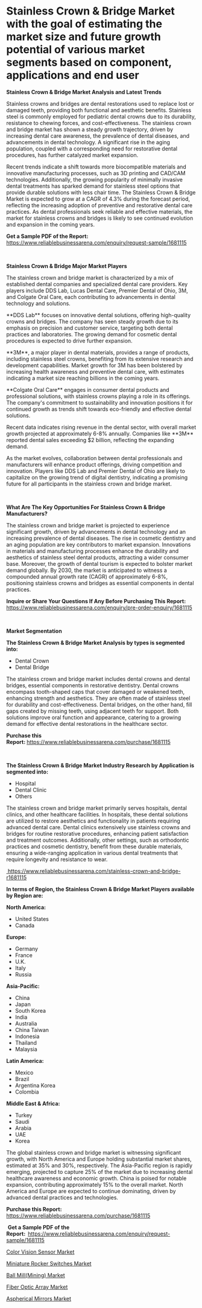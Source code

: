 <p><h1>Stainless Crown & Bridge Market with the goal of estimating the market size and future growth potential of various market segments based on component, applications and end user</h1></p><p><strong>Stainless Crown & Bridge Market Analysis and Latest Trends</strong></p>
<p><p>Stainless crowns and bridges are dental restorations used to replace lost or damaged teeth, providing both functional and aesthetic benefits. Stainless steel is commonly employed for pediatric dental crowns due to its durability, resistance to chewing forces, and cost-effectiveness. The stainless crown and bridge market has shown a steady growth trajectory, driven by increasing dental care awareness, the prevalence of dental diseases, and advancements in dental technology. A significant rise in the aging population, coupled with a corresponding need for restorative dental procedures, has further catalyzed market expansion.</p><p>Recent trends indicate a shift towards more biocompatible materials and innovative manufacturing processes, such as 3D printing and CAD/CAM technologies. Additionally, the growing popularity of minimally invasive dental treatments has sparked demand for stainless steel options that provide durable solutions with less chair time. The Stainless Crown & Bridge Market is expected to grow at a CAGR of 4.3% during the forecast period, reflecting the increasing adoption of preventive and restorative dental care practices. As dental professionals seek reliable and effective materials, the market for stainless crowns and bridges is likely to see continued evolution and expansion in the coming years.</p></p>
<p><strong>Get a Sample PDF of the Report:&nbsp;</strong> <a href="https://www.reliablebusinessarena.com/enquiry/request-sample/1681115?utm_campaign=1284&utm_medium=2&utm_source=Github&utm_content=ia&utm_term=04102024&utm_id=stainless-crown-bridge">https://www.reliablebusinessarena.com/enquiry/request-sample/1681115</a></p>
<p>&nbsp;</p>
<p><strong>Stainless Crown & Bridge Major Market Players</strong></p>
<p><p>The stainless crown and bridge market is characterized by a mix of established dental companies and specialized dental care providers. Key players include DDS Lab, Lucas Dental Care, Premier Dental of Ohio, 3M, and Colgate Oral Care, each contributing to advancements in dental technology and solutions.</p><p>**DDS Lab** focuses on innovative dental solutions, offering high-quality crowns and bridges. The company has seen steady growth due to its emphasis on precision and customer service, targeting both dental practices and laboratories. The growing demand for cosmetic dental procedures is expected to drive further expansion.</p><p>**3M**, a major player in dental materials, provides a range of products, including stainless steel crowns, benefiting from its extensive research and development capabilities. Market growth for 3M has been bolstered by increasing health awareness and preventive dental care, with estimates indicating a market size reaching billions in the coming years.</p><p>**Colgate Oral Care** engages in consumer dental products and professional solutions, with stainless crowns playing a role in its offerings. The company's commitment to sustainability and innovation positions it for continued growth as trends shift towards eco-friendly and effective dental solutions.</p><p>Recent data indicates rising revenue in the dental sector, with overall market growth projected at approximately 6-8% annually. Companies like **3M** reported dental sales exceeding $2 billion, reflecting the expanding demand.</p><p>As the market evolves, collaboration between dental professionals and manufacturers will enhance product offerings, driving competition and innovation. Players like DDS Lab and Premier Dental of Ohio are likely to capitalize on the growing trend of digital dentistry, indicating a promising future for all participants in the stainless crown and bridge market.</p></p>
<p>&nbsp;</p>
<p><strong>What Are The Key Opportunities For Stainless Crown & Bridge Manufacturers?</strong></p>
<p><p>The stainless crown and bridge market is projected to experience significant growth, driven by advancements in dental technology and an increasing prevalence of dental diseases. The rise in cosmetic dentistry and an aging population are key contributors to market expansion. Innovations in materials and manufacturing processes enhance the durability and aesthetics of stainless steel dental products, attracting a wider consumer base. Moreover, the growth of dental tourism is expected to bolster market demand globally. By 2030, the market is anticipated to witness a compounded annual growth rate (CAGR) of approximately 6-8%, positioning stainless crowns and bridges as essential components in dental practices.</p></p>
<p><strong>Inquire or Share Your Questions If Any Before Purchasing This Report:</strong> <a href="https://www.reliablebusinessarena.com/enquiry/pre-order-enquiry/1681115?utm_campaign=1284&utm_medium=2&utm_source=Github&utm_content=ia&utm_term=04102024&utm_id=stainless-crown-bridge">https://www.reliablebusinessarena.com/enquiry/pre-order-enquiry/1681115</a></p>
<p>&nbsp;</p>
<p><strong>Market Segmentation</strong></p>
<p><strong>The Stainless Crown & Bridge Market Analysis by types is segmented into:</strong></p>
<p><ul><li>Dental Crown</li><li>Dental Bridge</li></ul></p>
<p><p>The stainless crown and bridge market includes dental crowns and dental bridges, essential components in restorative dentistry. Dental crowns encompass tooth-shaped caps that cover damaged or weakened teeth, enhancing strength and aesthetics. They are often made of stainless steel for durability and cost-effectiveness. Dental bridges, on the other hand, fill gaps created by missing teeth, using adjacent teeth for support. Both solutions improve oral function and appearance, catering to a growing demand for effective dental restorations in the healthcare sector.</p></p>
<p><strong>Purchase this Report:&nbsp;</strong><a href="https://www.reliablebusinessarena.com/purchase/1681115?utm_campaign=1284&utm_medium=2&utm_source=Github&utm_content=ia&utm_term=04102024&utm_id=stainless-crown-bridge">https://www.reliablebusinessarena.com/purchase/1681115</a></p>
<p>&nbsp;</p>
<p><strong>The Stainless Crown & Bridge Market Industry Research by Application is segmented into:</strong></p>
<p><ul><li>Hospital</li><li>Dental Clinic</li><li>Others</li></ul></p>
<p><p>The stainless crown and bridge market primarily serves hospitals, dental clinics, and other healthcare facilities. In hospitals, these dental solutions are utilized to restore aesthetics and functionality in patients requiring advanced dental care. Dental clinics extensively use stainless crowns and bridges for routine restorative procedures, enhancing patient satisfaction and treatment outcomes. Additionally, other settings, such as orthodontic practices and cosmetic dentistry, benefit from these durable materials, ensuring a wide-ranging application in various dental treatments that require longevity and resistance to wear.</p></p>
<p><a href="https://www.reliablebusinessarena.com/stainless-crown-and-bridge-r1681115?utm_campaign=1284&utm_medium=2&utm_source=Github&utm_content=ia&utm_term=04102024&utm_id=stainless-crown-bridge">&nbsp;https://www.reliablebusinessarena.com/stainless-crown-and-bridge-r1681115</a></p>
<p><strong>In terms of Region, the Stainless Crown & Bridge Market Players available by Region are:</strong></p>
<p>
    <p> <strong> North America: </strong>
        <ul>
            <li>United States</li>
            <li>Canada</li>
        </ul>
        </p> 
    <p> <strong> Europe: </strong>
        <ul>
            <li>Germany</li>
            <li>France</li>
            <li>U.K.</li>
            <li>Italy</li>
            <li>Russia</li>
        </ul>
        </p> 
    <p> <strong> Asia-Pacific: </strong>
        <ul>
            <li>China</li>
            <li>Japan</li>
            <li>South Korea</li>
            <li>India</li>
            <li>Australia</li>
            <li>China Taiwan</li>
            <li>Indonesia</li>
            <li>Thailand</li>
            <li>Malaysia</li>
        </ul>
        </p> 
    <p> <strong> Latin America: </strong>
        <ul>
            <li>Mexico</li>
            <li>Brazil</li>
            <li>Argentina Korea</li>
            <li>Colombia</li>
        </ul>
        </p> 
    <p> <strong> Middle East & Africa: </strong>
        <ul>
            <li>Turkey</li>
            <li>Saudi</li>
            <li>Arabia</li>
            <li>UAE</li>
            <li>Korea</li>
        </ul>
    </p>
    </p>
<p><p>The global stainless crown and bridge market is witnessing significant growth, with North America and Europe holding substantial market shares, estimated at 35% and 30%, respectively. The Asia-Pacific region is rapidly emerging, projected to capture 25% of the market due to increasing dental healthcare awareness and economic growth. China is poised for notable expansion, contributing approximately 15% to the overall market. North America and Europe are expected to continue dominating, driven by advanced dental practices and technologies.</p></p>
<p><strong>Purchase this Report: </strong><a href="https://www.reliablebusinessarena.com/purchase/1681115?utm_campaign=1284&utm_medium=2&utm_source=Github&utm_content=ia&utm_term=04102024&utm_id=stainless-crown-bridge">https://www.reliablebusinessarena.com/purchase/1681115</a></p>
<p>&nbsp;<strong>Get a Sample PDF of the Report:&nbsp;&nbsp;</strong><a href="https://www.reliablebusinessarena.com/enquiry/request-sample/1681115?utm_campaign=1284&utm_medium=2&utm_source=Github&utm_content=ia&utm_term=04102024&utm_id=stainless-crown-bridge">https://www.reliablebusinessarena.com/enquiry/request-sample/1681115</a></p>
<p><strong></strong></p>
<p><p><a href="https://www.linkedin.com/pulse/market-forecasting-change-global-color-vision-sensor-dynamics-wnjac?utm_campaign=1284&utm_medium=2&utm_source=Github&utm_content=ia&utm_term=04102024&utm_id=stainless-crown-bridge">Color Vision Sensor Market</a></p><p><a href="https://www.linkedin.com/pulse/miniature-rocker-switches-market-size-share-trends-analysis-zanlc?utm_campaign=1284&utm_medium=2&utm_source=Github&utm_content=ia&utm_term=04102024&utm_id=stainless-crown-bridge">Miniature Rocker Switches Market</a></p><p><a href="https://github.com/tamvrosiya/Market-Research-Report-List-6/blob/main/ball-millmining-market.md?utm_campaign=1284&utm_medium=2&utm_source=Github&utm_content=ia&utm_term=04102024&utm_id=stainless-crown-bridge">Ball Mill(Mining) Market</a></p><p><a href="https://www.linkedin.com/pulse/fiber-optic-array-market-revolution-2024-2031-trends-shaping-cyzfc?utm_campaign=1284&utm_medium=2&utm_source=Github&utm_content=ia&utm_term=04102024&utm_id=stainless-crown-bridge">Fiber Optic Array Market</a></p><p><a href="https://www.linkedin.com/pulse/aspherical-mirrors-market-velocity-4-cagr-trajectory-2024-2031-cey2c?utm_campaign=1284&utm_medium=2&utm_source=Github&utm_content=ia&utm_term=04102024&utm_id=stainless-crown-bridge">Aspherical Mirrors Market</a></p></p>